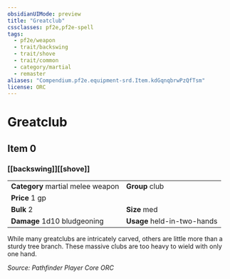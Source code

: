 ```yaml
---
obsidianUIMode: preview
title: "Greatclub"
cssclasses: pf2e,pf2e-spell
tags:
  - pf2e/weapon
  - trait/backswing
  - trait/shove
  - trait/common
  - category/martial
  - remaster
aliases: "Compendium.pf2e.equipment-srd.Item.kdGqnqbrwPzQfTsm"
license: ORC
---
```

# Greatclub
## Item 0
### [[backswing]][[shove]]

|  |  |
| -- | -- |
| **Category** martial melee weapon | **Group** club |
| **Price** 1 gp |  |
| **Bulk** 2 | **Size** med |
| **Damage** 1d10 bludgeoning  | **Usage** held-in-two-hands |



While many greatclubs are intricately carved, others are little more than a sturdy tree branch. These massive clubs are too heavy to wield with only one hand.

*Source: Pathfinder Player Core*
*ORC*